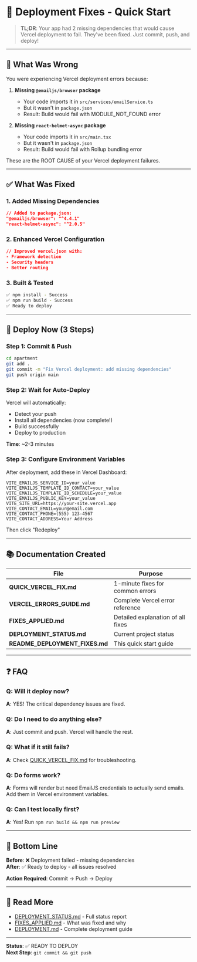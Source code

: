 # 🎯 Deployment Fixes - Quick Start

> **TL;DR**: Your app had 2 missing dependencies that would cause Vercel deployment to fail. They've been fixed. Just commit, push, and deploy!

---

## 🚨 What Was Wrong

You were experiencing Vercel deployment errors because:

1. **Missing `@emailjs/browser` package**
   - Your code imports it in `src/services/emailService.ts`
   - But it wasn't in `package.json`
   - Result: Build would fail with MODULE_NOT_FOUND error

2. **Missing `react-helmet-async` package**
   - Your code imports it in `src/main.tsx`
   - But it wasn't in `package.json`
   - Result: Build would fail with Rollup bundling error

These are the ROOT CAUSE of your Vercel deployment failures.

---

## ✅ What Was Fixed

### 1. Added Missing Dependencies
```json
// Added to package.json:
"@emailjs/browser": "^4.4.1"
"react-helmet-async": "^2.0.5"
```

### 2. Enhanced Vercel Configuration
```json
// Improved vercel.json with:
- Framework detection
- Security headers
- Better routing
```

### 3. Built & Tested
```bash
✅ npm install - Success
✅ npm run build - Success  
✅ Ready to deploy
```

---

## 🚀 Deploy Now (3 Steps)

### Step 1: Commit & Push
```bash
cd apartment
git add .
git commit -m "Fix Vercel deployment: add missing dependencies"
git push origin main
```

### Step 2: Wait for Auto-Deploy
Vercel will automatically:
- Detect your push
- Install all dependencies (now complete!)
- Build successfully
- Deploy to production

**Time**: ~2-3 minutes

### Step 3: Configure Environment Variables
After deployment, add these in Vercel Dashboard:
```env
VITE_EMAILJS_SERVICE_ID=your_value
VITE_EMAILJS_TEMPLATE_ID_CONTACT=your_value
VITE_EMAILJS_TEMPLATE_ID_SCHEDULE=your_value
VITE_EMAILJS_PUBLIC_KEY=your_value
VITE_SITE_URL=https://your-site.vercel.app
VITE_CONTACT_EMAIL=your@email.com
VITE_CONTACT_PHONE=(555) 123-4567
VITE_CONTACT_ADDRESS=Your Address
```

Then click "Redeploy"

---

## 📚 Documentation Created

| File | Purpose |
|------|---------|
| **QUICK_VERCEL_FIX.md** | 1-minute fixes for common errors |
| **VERCEL_ERRORS_GUIDE.md** | Complete Vercel error reference |
| **FIXES_APPLIED.md** | Detailed explanation of all fixes |
| **DEPLOYMENT_STATUS.md** | Current project status |
| **README_DEPLOYMENT_FIXES.md** | This quick start guide |

---

## ❓ FAQ

### Q: Will it deploy now?
**A**: YES! The critical dependency issues are fixed.

### Q: Do I need to do anything else?
**A**: Just commit and push. Vercel will handle the rest.

### Q: What if it still fails?
**A**: Check [QUICK_VERCEL_FIX.md](./QUICK_VERCEL_FIX.md) for troubleshooting.

### Q: Do forms work?
**A**: Forms will render but need EmailJS credentials to actually send emails. Add them in Vercel environment variables.

### Q: Can I test locally first?
**A**: Yes! Run `npm run build && npm run preview`

---

## 🎯 Bottom Line

**Before**: ❌ Deployment failed - missing dependencies  
**After**: ✅ Ready to deploy - all issues resolved

**Action Required**: Commit → Push → Deploy

---

## 📖 Read More

- [DEPLOYMENT_STATUS.md](./DEPLOYMENT_STATUS.md) - Full status report
- [FIXES_APPLIED.md](./FIXES_APPLIED.md) - What was fixed and why
- [DEPLOYMENT.md](./DEPLOYMENT.md) - Complete deployment guide

---

**Status**: ✅ READY TO DEPLOY  
**Next Step**: `git commit && git push`

